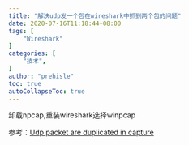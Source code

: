 ```yaml
---
title: "解决udp发一个包在wireshark中抓到两个包的问题"
date: 2020-07-16T11:18:44+08:00
tags: [
    "Wireshark"
]
categories: [
    "技术",
]
author: "prehisle"
toc: true
autoCollapseToc: true
---
```



卸载npcap,重装wireshark选择winpcap

参考：[Udp packet are duplicated in capture](https://osqa-ask.wireshark.org/questions/63519/udp-packet-are-duplicated-in-capture)

